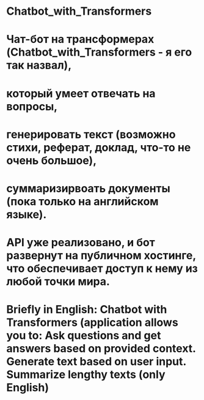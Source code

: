 # Chatbot_with_Transformers
# Чат-бот на трансформерах (Chatbot_with_Transformers - я его так назвал), 
# который умеет отвечать на вопросы, 
# генерировать текст (возможно стихи, реферат, доклад, что-то не очень большое), 
# суммаризирвоать документы (пока только на английском языке).
# API уже реализовано, и бот развернут на публичном хостинге, что обеспечивает доступ к нему из любой точки мира.
# Briefly in English: Chatbot with Transformers (application allows you to:  Ask questions and get answers based on provided context. Generate text based on user input. Summarize lengthy texts (only English)
